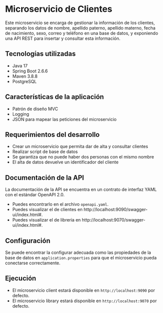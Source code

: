 # Microservicio de Clientes

Este microservicio se encarga de gestionar la información de los clientes, separando los datos de nombre, apellido paterno, apellido materno, fecha de nacimiento, sexo, correo y teléfono en una base de datos, y exponiendo una API REST para insertar y consultar esta información.

## Tecnologías utilizadas

- Java 17
- Spring Boot 2.6.6
- Maven 3.8.8
- PostgreSQL

## Características de la aplicación

- Patrón de diseño MVC
- Logging
- JSON para mapear las peticiones del microservicio

## Requerimientos del desarrollo

- Crear un microservicio que permita dar de alta y consultar clientes
- Realizar script de base de datos
- Se garantiza que no puede haber dos personas con el mismo nombre
- El alta de datos devuelve un identificador del cliente

## Documentación de la API

La documentación de la API se encuentra en un contrato de interfaz YAML con el estándar OpenAPI 2.0.
* Puedes encontrarlo en el archivo `openapi.yaml`.
* Puedes visualizar el de clientes en http://localhost:9090/swagger-ui/index.html#.
* Puedes visualizar el de libreria en http://localhost:9070/swagger-ui/index.html#.

## Configuración

Se puede encontrar la configurar adecuada como las propiedades de la base de datos en `application.properties` para que el microservicio pueda conectarse correctamente.

## Ejecución

* El microservicio client estará disponible en `http://localhost:9090` por defecto.
* El microservicio library estará disponible en `http://localhost:9070` por defecto.


